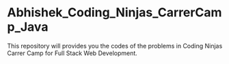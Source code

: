 # Abhishek_Coding_Ninjas_CarrerCamp_Java
This repository will provides you the codes of the problems in Coding Ninjas Carrer Camp for Full Stack Web Development.
